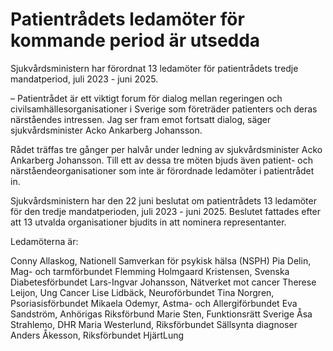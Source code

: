 # Patientrådets ledamöter för kommande period är utsedda

Sjukvårdsministern har förordnat 13 ledamöter för patientrådets tredje mandatperiod, juli 2023 - juni 2025.

– Patientrådet är ett viktigt forum för dialog mellan regeringen och civilsamhällesorganisationer i Sverige som företräder patienters och deras närståendes intressen. Jag ser fram emot fortsatt dialog, säger sjukvårdsminister Acko Ankarberg Johansson.

Rådet träffas tre gånger per halvår under ledning av sjukvårdsminister Acko Ankarberg Johansson. Till ett av dessa tre möten bjuds även patient- och närståendeorganisationer som inte är förordnade ledamöter i patientrådet in.

Sjukvårdsministern har den 22 juni beslutat om patientrådets 13 ledamöter för den tredje mandatperioden, juli 2023 - juni 2025. Beslutet fattades efter att 13 utvalda organisationer bjudits in att nominera representanter.

Ledamöterna är:

Conny Allaskog, Nationell Samverkan för psykisk hälsa (NSPH)
Pia Delin, Mag- och tarmförbundet
Flemming Holmgaard Kristensen, Svenska Diabetesförbundet
Lars-Ingvar Johansson, Nätverket mot cancer
Therese Leijon, Ung Cancer
Lise Lidbäck, Neuroförbundet
Tina Norgren, Psoriasisförbundet
Mikaela Odemyr, Astma- och Allergiförbundet
Eva Sandström, Anhörigas Riksförbund
Marie Sten, Funktionsrätt Sverige
Åsa Strahlemo, DHR
Maria Westerlund, Riksförbundet Sällsynta diagnoser
Anders Åkesson, Riksförbundet HjärtLung
